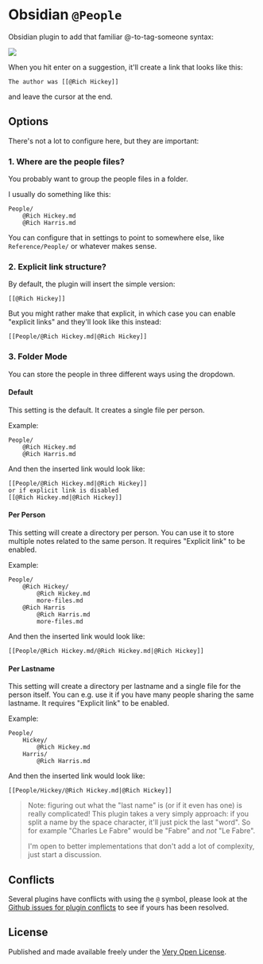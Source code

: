 # Obsidian `@People`

Obsidian plugin to add that familiar @-to-tag-someone syntax:

![](./example.png)

When you hit enter on a suggestion, it'll create a link that looks like this:

```
The author was [[@Rich Hickey]]
```

and leave the cursor at the end.

## Options

There's not a lot to configure here, but they are important:

### 1. Where are the people files?

You probably want to group the people files in a folder.

I usually do something like this:

```
People/
	@Rich Hickey.md
	@Rich Harris.md
```

You can configure that in settings to point to somewhere else, like `Reference/People/` or whatever makes sense.

### 2. Explicit link structure?

By default, the plugin will insert the simple version:

```
[[@Rich Hickey]]
```

But you might rather make that explicit, in which case you can enable "explicit links" and they'll look like this instead:

```
[[People/@Rich Hickey.md|@Rich Hickey]]
```

### 3. Folder Mode

You can store the people in three different ways using the dropdown.

#### Default

This setting is the default. It creates a single file per person.

Example:

```
People/
	@Rich Hickey.md
	@Rich Harris.md
```

And then the inserted link would look like:

```
[[People/@Rich Hickey.md|@Rich Hickey]]
or if explicit link is disabled
[[@Rich Hickey.md|@Rich Hickey]]
```

#### Per Person

This setting will create a directory per person. You can use it to store multiple notes related to the same person. It requires "Explicit link" to be enabled.

Example:

```
People/
	@Rich Hickey/
		@Rich Hickey.md
		more-files.md
	@Rich Harris
		@Rich Harris.md
		more-files.md
```

And then the inserted link would look like:

```
[[People/@Rich Hickey.md/@Rich Hickey.md|@Rich Hickey]]
```

#### Per Lastname

This setting will create a directory per lastname and a single file for the person itself. You can e.g. use it if you have many people sharing the same lastname. It requires "Explicit link" to be enabled.

Example:

```
People/
	Hickey/
		@Rich Hickey.md
	Harris/
		@Rich Harris.md
```

And then the inserted link would look like:

```
[[People/Hickey/@Rich Hickey.md|@Rich Hickey]]
```

> Note: figuring out what the "last name" is (or if it even has one) is really complicated! This plugin takes a very simply approach: if you split a name by the space character, it'll just pick the last "word". So for example "Charles Le Fabre" would be "Fabre" and *not* "Le Fabre".
>
> I'm open to better implementations that don't add a lot of complexity, just start a discussion.

## Conflicts

Several plugins have conflicts with using the `@` symbol, please look at the [Github issues for plugin conflicts](https://github.com/saibotsivad/obsidian-at-people/issues?q=is%3Aissue+conflict+) to see if yours has been resolved.

## License

Published and made available freely under the [Very Open License](http://veryopenlicense.com/).
